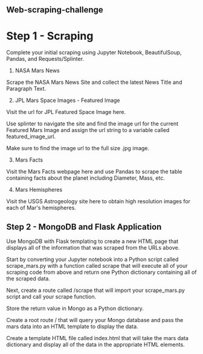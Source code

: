 ## Web-scraping-challenge

# Step 1 - Scraping
Complete your initial scraping using Jupyter Notebook, BeautifulSoup, Pandas, and Requests/Splinter.

1. NASA Mars News

Scrape the NASA Mars News Site and collect the latest News Title and Paragraph Text. 

2. JPL Mars Space Images - Featured Image

Visit the url for JPL Featured Space Image here.

Use splinter to navigate the site and find the image url for the current Featured Mars Image and assign the url string to a variable called featured_image_url.

Make sure to find the image url to the full size .jpg image.

3. Mars Facts

Visit the Mars Facts webpage here and use Pandas to scrape the table containing facts about the planet including Diameter, Mass, etc.

4. Mars Hemispheres

Visit the USGS Astrogeology site here to obtain high resolution images for each of Mar's hemispheres.


## Step 2 - MongoDB and Flask Application
Use MongoDB with Flask templating to create a new HTML page that displays all of the information that was scraped from the URLs above.

Start by converting your Jupyter notebook into a Python script called scrape_mars.py with a function called scrape that will execute all of your scraping code from above and return one Python dictionary containing all of the scraped data.

Next, create a route called /scrape that will import your scrape_mars.py script and call your scrape function.

Store the return value in Mongo as a Python dictionary.

Create a root route / that will query your Mongo database and pass the mars data into an HTML template to display the data.

Create a template HTML file called index.html that will take the mars data dictionary and display all of the data in the appropriate HTML elements. 
